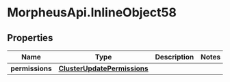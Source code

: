 # MorpheusApi.InlineObject58

## Properties

Name | Type | Description | Notes
------------ | ------------- | ------------- | -------------
**permissions** | [**ClusterUpdatePermissions**](ClusterUpdatePermissions.md) |  | 


